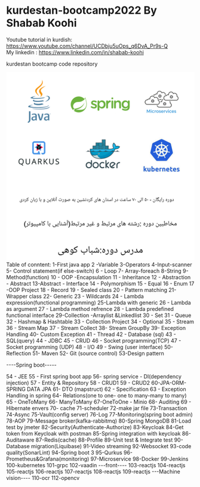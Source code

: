 # kurdestan-bootcamp2022 By Shabab Koohi </br>
 Youtube tutorial in kurdish: https://www.youtube.com/channel/UCDbju5uOps_q6DvA_Pr9s-Q  </br>
My linkedin : https://www.linkedin.com/in/shabab-koohi </br>

kurdestan bootcamp code repository

![Screenshot](KurdestanBootcamp.jpg)
Table of conntent:
1-First java app
2 -Variable
3-Operators
4-Input-scanner
5- Control statement(if else-switch)
6 - Loop
7- Array-foreach
8-String
9-Method(function)
10 - OOP -Encapsulation
11 - Inheritance
12 - Abstraction - Abstract
13-Abstract - Interface
14 - Polymorphism
15 - Equal
16 - Enum
17 -OOP Project
18 - Record
19 - Sealed class
20 - Pattern matching
21- Wrapper class
22- Generic
23 - Wildcards
24 - Lambda expression(functional programming)
25-Lambda with generic
26 - Lambda as argument
27 - Lambda method refrence
28 - Lambda predefined functional interface
29-Collection -Arraylist &Linkedlist
30 - Set
31 - Queue 
32 - Hashmap & Hashtable
33  - Collection Project
34  - Optional
35 - Stream  
36 - Stream  Map
37 - Stream  Collect
38- Stream  GroupBy
39- Exception Handling
40- Custom Exception 
41 - Thread 
42 - Database (sql)
43  - SQL(query)
44 - JDBC
45 - CRUD
46 - Socket programming(TCP)
47 - Socket programming (UDP)
48  -  I/O 
49  - Swing (user interface)
50- Reflection
51- Maven
52- Git (source control)
53-Design pattern 

----Spring boot-----

54 - JEE
55 - First spring boot app
56- spring service - DI(dependency injection)
57 - Entity & Repository
58  - CRUD1
59 - CRUD2
60-JPA-ORM-SPRING DATA JPA
61- DTO (mapstruct)
62 - Specification
63 - Exception Handling in spring 
64- Relations(one to one- one to many-many to many)
65 - OneToMany
66- ManyToMany
67-OneToOne - Minio
68- Auditing
69 - Hibernate envers
70- cache
71-scheduler
72-make jar file
73-Transaction
74-Async
75-Vault(config server)
76-Log
77-Monitoring(spring boot admin)
78-AOP
79-Message broker(kafka-rabbitmq)
80-Spring MongoDB
81-Load test by jmeter
82-Security(Authenticate-Authorize)
83-Keycloak
84-Get token from Keycloak with postman
85-Spring integration with keycloak
86-Auditaware
87-Redis(cache)
88-Profile
89-Unit test & Integrate test
90-Database migration(Liquibase)
91-Video streaming
92-Websocket
93-code quality(SonarLint)
94-Spring boot 3
95-Qurkus
96-Prometheus&Grafana(monitoring)
97-Microservice
98-Docker
99-Jenkins
100-kubernetes
101-grpc
102-vaadin
---front----
103-reactjs
104-reactjs
105-reactjs
106-reactjs
107-reactjs
108-reactjs
109-reactjs
---Machine vision----
110-ocr
112-opencv
